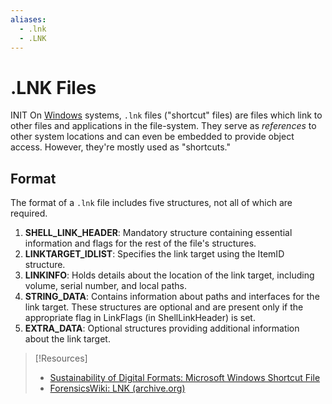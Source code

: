 ```yaml
---
aliases:
  - .lnk
  - .LNK
---
```


# .LNK Files
INIT
On [Windows](README.md) systems, `.lnk` files ("shortcut" files) are files which link to other files and applications in the file-system. They serve as *references* to other system locations and can even be embedded to provide object access. However, they're mostly used as "shortcuts."
## Format
The format of a `.lnk` file includes five structures, not all of which are required.
1. **SHELL_LINK_HEADER**: Mandatory structure containing essential information and flags for the rest of the file's structures.
2. **LINKTARGET_IDLIST**: Specifies the link target using the ItemID structure.
3. **LINKINFO**: Holds details about the location of the link target, including volume, serial number, and local paths.
4. **STRING_DATA**: Contains information about paths and interfaces for the link target. These structures are optional and are present only if the appropriate flag in LinkFlags (in ShellLinkHeader) is set.
5. **EXTRA_DATA**: Optional structures providing additional information about the link target.


> [!Resources]
> - [Sustainability of Digital Formats: Microsoft Windows Shortcut File](https://www.loc.gov/preservation/digital/formats/fdd/fdd000596.shtml?loclr=blogsig)
> - [ForensicsWiki: LNK (archive.org)](https://web.archive.org/web/20220519184752/https://forensicswiki.xyz/page/LNK)